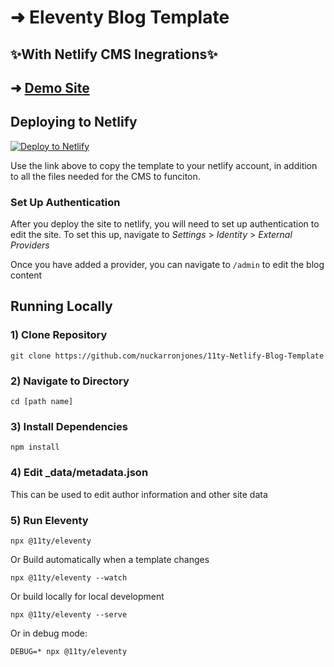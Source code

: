 # ➜ Eleventy Blog Template
## ✨With Netlify CMS Inegrations✨
## ➜ [Demo Site](https://eleventyblogtemplate.netlify.app/)

## Deploying to Netlify

[![Deploy to Netlify](https://www.netlify.com/img/deploy/button.svg)](https://app.netlify.com/start/deploy?repository=https://github.com/nuckarronjones/11ty-Netlify-Blog-Template&stack=cms)

Use the link above to copy the template to your netlify account, in addition to all the files needed for the CMS to funciton.

### Set Up Authentication
After you deploy the site to netlify, you will need to set up authentication to edit the site. To set this up, navigate to *Settings* > *Identity* > *External Providers*

Once you have added a provider, you can navigate to <code>/admin</code> to edit the blog content

## Running Locally

### 1) Clone Repository
```
git clone https://github.com/nuckarronjones/11ty-Netlify-Blog-Template
```

### 2) Navigate to Directory
```
cd [path name]
```

### 3) Install Dependencies
```
npm install
```

### 4) Edit _data/metadata.json
This can be used to edit author information and other site data

### 5) Run Eleventy
```
npx @11ty/eleventy
```

Or Build automatically when a template changes
```
npx @11ty/eleventy --watch
```

Or build locally for local development
```
npx @11ty/eleventy --serve
```

Or in debug mode:
```
DEBUG=* npx @11ty/eleventy
```

